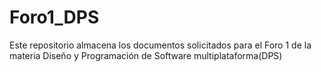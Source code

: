 # Foro1_DPS
Este repositorio almacena los documentos solicitados para el Foro 1 de la materia Diseño y Programación de Software multiplataforma(DPS)
